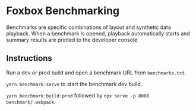 # Foxbox Benchmarking

Benchmarks are specific combinations of layout and synthetic data playback. When a benchmark is opened, playback automatically starts and summary results are printed to the developer console.

## Instructions

Run a dev or prod build and open a benchmark URL from `benchmarks.txt`.

`yarn benchmark:serve` to start the benchmark dev build.

`yarn benchmark:build:prod` followed by `npx serve -p 8080 benchmark/.webpack`.
